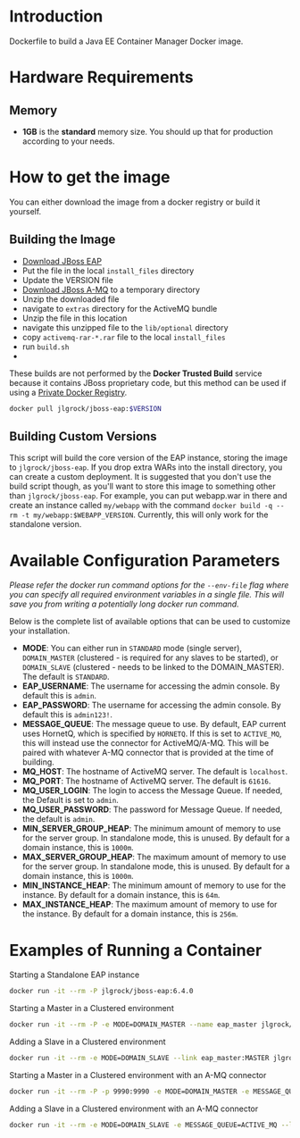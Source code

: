 # Introduction

Dockerfile to build a Java EE Container Manager Docker image.

# Hardware Requirements

## Memory

- **1GB** is the **standard** memory size. You should up that for production according to your needs.


# How to get the image

You can either download the image from a docker registry or build it yourself.

## Building the Image

* [Download JBoss EAP](http://www.jboss.org/products/eap/download/)
* Put the file in the local `install_files` directory
* Update the VERSION file
* [Download JBoss A-MQ](http://www.jboss.org/products/amq/download/) to a temporary directory
* Unzip the downloaded file
* navigate to `extras` directory for the ActiveMQ bundle
* Unzip the file in this location
* navigate this unzipped file to the `lib/optional` directory
* copy `activemq-rar-*.rar` file to the local `install_files`
* run `build.sh`
* 
These builds are not performed by the **Docker Trusted Build** service because it contains JBoss proprietary code, but this method can be used if using a [Private Docker Registry](https://docs.docker.com/registry/deploying/).

```bash
docker pull jlgrock/jboss-eap:$VERSION
```

## Building Custom Versions

This script will build the core version of the EAP instance, storing the image to `jlgrock/jboss-eap`. If you drop extra WARs into the install directory, you can create a custom deployment. It is suggested that you don't use the build script though, as you'll want to store this image to something other than `jlgrock/jboss-eap`. For example, you can put webapp.war in there and create an instance called `my/webapp` with the command `docker build -q --rm -t my/webapp:$WEBAPP_VERSION`.  Currently, this will only work for the standalone version.

# Available Configuration Parameters

*Please refer the docker run command options for the `--env-file` flag where you can specify all required environment variables in a single file. This will save you from writing a potentially long docker run command.*

Below is the complete list of available options that can be used to customize your installation.

- **MODE**: You can either run in `STANDARD` mode (single server), `DOMAIN_MASTER` (clustered - is required for any slaves to be started), or `DOMAIN_SLAVE` (clustered - needs to be linked to the DOMAIN_MASTER).  The default is `STANDARD`.
- **EAP_USERNAME**: The username for accessing the admin console.  By default this is `admin`.
- **EAP_PASSWORD**: The username for accessing the admin console.  By default this is `admin123!`.
- **MESSAGE_QUEUE**: The message queue to use.  By default, EAP current uses HornetQ, which is specified by `HORNETQ`.  If this is set to `ACTIVE_MQ`, this will instead use the connector for ActiveMQ/A-MQ.  This will be paired with whatever A-MQ connector that is provided at the time of building.
- **MQ_HOST**: The hostname of ActiveMQ server. The default is `localhost`.
- **MQ_PORT**: The hostname of ActiveMQ server. The default is `61616`.
- **MQ_USER_LOGIN**: The login to access the Message Queue.  If needed, the Default is set to `admin`.
- **MQ_USER_PASSWORD**: The password for Message Queue. If needed, the default is `admin`.
- **MIN_SERVER_GROUP_HEAP**: The minimum amount of memory to use for the server group. In standalone mode, this is unused.  By default for a domain instance, this is `1000m`.
- **MAX_SERVER_GROUP_HEAP**: The maximum amount of memory to use for the server group. In standalone mode, this is unused.  By default for a domain instance, this is `1000m`.
- **MIN_INSTANCE_HEAP**: The minimum amount of memory to use for the instance. By default for a domain instance, this is `64m`.
- **MAX_INSTANCE_HEAP**: The maximum amount of memory to use for the instance. By default for a domain instance, this is `256m`.

# Examples of Running a Container

Starting a Standalone EAP instance
```bash
docker run -it --rm -P jlgrock/jboss-eap:6.4.0
```

Starting a Master in a Clustered environment
```bash
docker run -it --rm -P -e MODE=DOMAIN_MASTER --name eap_master jlgrock/jboss-eap:6.4.0
```

Adding a Slave in a Clustered environment
```bash
docker run -it --rm -e MODE=DOMAIN_SLAVE --link eap_master:MASTER jlgrock/jboss-eap:6.4.0
```

Starting a Master in a Clustered environment with an A-MQ connector
```bash
docker run -it --rm -P -p 9990:9990 -e MODE=DOMAIN_MASTER -e MESSAGE_QUEUE=ACTIVE_MQ --name eap_master jlgrock/jboss-eap:6.4.0
```

Adding a Slave in a Clustered environment with an A-MQ connector
```bash
docker run -it --rm -e MODE=DOMAIN_SLAVE -e MESSAGE_QUEUE=ACTIVE_MQ --link eap_master:MASTER jlgrock/jboss-eap:6.4.0
```
